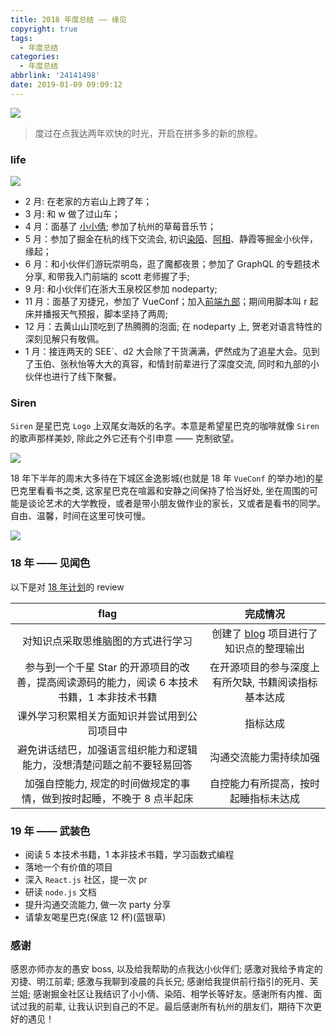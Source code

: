 ```yaml
---
title: 2018 年度总结 —— 缘见
copyright: true
tags:
  - 年度总结
categories:
  - 年度总结
abbrlink: '24141498'
date: 2019-01-09 09:09:12
---
```


![](http://with.muyunyun.cn/19d9a998a632b464fed6d929326b0271.jpg-muyy)

> 度过在点我达两年欢快的时光，开启在拼多多的新的旅程。

<!--more-->

### life

![](http://with.muyunyun.cn/cbc85e6d794d9e52b0f60aa6fa18950b.jpg-400)

* 2 月: 在老家的方岩山上跨了年；
* 3 月: 和 w 做了过山车；
* 4 月：面基了 [小小倩](https://juejin.im/user/584d7a3e2f301e00572fb7fc); 参加了杭州的草莓音乐节；
* 5 月：参加了掘金在杭的线下交流会, 初识[染陌](https://juejin.im/user/58f87ae844d9040069ca7507)、[阿相](https://juejin.im/user/58f876dc5c497d0058e38ae1)、静霞等掘金小伙伴，缘起；
* 6 月：和小伙伴们游玩崇明岛，逛了魔都夜景；参加了 GraphQL 的专题技术分享, 和带我入门前端的 scott 老师握了手;
* 9 月: 和小伙伴们在浙大玉泉校区参加 nodeparty;
* 11 月：面基了刃捷兄，参加了 VueConf；加入[前端九部](https://github.com/frontend9)；期间用脚本叫 r 起床并播报天气预报，脚本坚持了两周;
* 12 月：去黄山山顶吃到了热腾腾的泡面; 在 nodeparty 上, 贺老对语言特性的深刻见解只有敬佩。
* 1 月：接连两天的 SEE`、d2 大会除了干货满满，俨然成为了追星大会。见到了玉伯、张秋怡等大大的真容，和情封前辈进行了深度交流, 同时和九部的小伙伴也进行了线下聚餐。

### Siren

`Siren` 是星巴克 `Logo` 上双尾女海妖的名字。本意是希望星巴克的咖啡就像 `Siren` 的歌声那样美妙, 除此之外它还有个引申意 —— 克制欲望。

![](http://with.muyunyun.cn/aafa6d3e872bb6f9bef26b5ef6d228e5.jpg-400)

18 年下半年的周末大多待在下城区金逸影城(也就是 18 年 `VueConf` 的举办地)的星巴克里看看书之类, 这家星巴克在喧嚣和安静之间保持了恰当好处, 坐在周围的可能是谈论艺术的大学教授，或者是带小朋友做作业的家长，又或者是看书的同学。自由、温馨，时间在这里可快可慢。

![](http://with.muyunyun.cn/f9b9be1e727cb817fc78668cc31b3191.jpg-400)

### 18 年 —— 见闻色

以下是对 [18 年计划](http://muyunyun.cn/posts/b9cd3f63/)的 review

| flag | 完成情况 |
| :-: | :-: |
| 对知识点采取思维脑图的方式进行学习 | 创建了 [blog](https://github.com/MuYunyun/blog) 项目进行了知识点的整理输出 |
| 参与到一个千星 Star 的开源项目的改善，提高阅读源码的能力，阅读 6 本技术书籍，1 本非技术书籍 | 在开源项目的参与深度上有所欠缺, 书籍阅读指标基本达成 |
| 课外学习积累相关方面知识并尝试用到公司项目中 | 指标达成 |
| 避免讲话结巴，加强语言组织能力和逻辑能力，没想清楚问题之前不要轻易回答 | 沟通交流能力需持续加强 |
| 加强自控能力, 规定的时间做规定的事情，做到按时起睡，不晚于 8 点半起床 | 自控能力有所提高，按时起睡指标未达成 |

### 19 年 —— 武装色

* 阅读 5 本技术书籍，1 本非技术书籍，学习函数式编程
* 落地一个有价值的项目
* 深入 `React.js` 社区，提一次 pr
* 研读 `node.js` 文档
* 提升沟通交流能力, 做一次 party 分享
* 请挚友喝星巴克(保底 12 杯)(蓝银草)

### 感谢

感恩亦师亦友的愚安 boss, 以及给我帮助的点我达小伙伴们; 感激对我给予肯定的刃捷、明江前辈; 感激与我聊到凌晨的兵长兄; 感谢给我提供前行指引的死月、芙兰姐; 感谢掘金社区让我结识了小小倩、染陌、相学长等好友。感谢所有内推、面试过我的前辈, 让我认识到自己的不足。最后感谢所有杭州的朋友们，期待下次更好的遇见！
